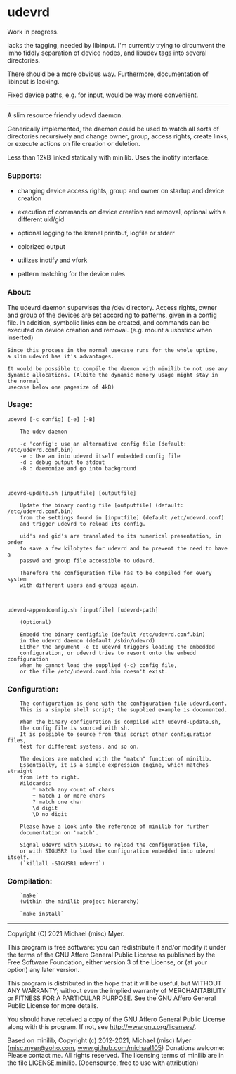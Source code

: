 
 udevrd
========


Work in progress.

lacks the tagging, needed by libinput. I'm currently trying to circumvent the 
imho fiddly separation of device nodes, and libudev tags into several directories.

There should be a more obvious way. Furthermore, documentation of libinput is lacking.

Fixed device paths, e.g. for input, would be way more convenient.




--------


A slim resource friendly udevd daemon. 

Generically implemented, the daemon could be used to watch all sorts of directories
recursively and change owner, group, access rights, create links,
or execute actions on file creation or deletion.

Less than 12kB linked statically with minilib.
Uses the inotify interface.



### Supports: 

* changing device access rights, group and owner on startup and device creation

* execution of commands on device creation and removal, optional with a different uid/gid

* optional logging to the kernel printbuf, logfile or stderr

* colorized output

* utilizes inotify and vfork

* pattern matching for the device rules



### About:
 
  The udevrd daemon supervises the /dev directory.
	Access rights, owner and group of the devices are set according to patterns,
	given in a config file.
	In addition, symbolic links can be created,
	and commands can be executed on device creation and removal.
	(e.g. mount a usbstick when inserted)

	Since this process in the normal usecase runs for the whole uptime,
	a slim udevrd has it's advantages. 

	It would be possible to compile the daemon with minilib to not use any
	dynamic allocations. (Albite the dynamic memory usage might stay in the normal
	usecase below one pagesize of 4kB)



### Usage:
	
	udevrd [-c config] [-e] [-B]
		
		The udev daemon

		-c 'config': use an alternative config file (default: /etc/udevrd.conf.bin)
		-e : Use an into udevrd itself embedded config file
		-d : debug output to stdout
		-B : daemonize and go into background



	udevrd-update.sh [inputfile] [outputfile]
	  
		Update the binary config file [outputfile] (default: /etc/udevrd.conf.bin)
		from the settings found in [inputfile] (default /etc/udevrd.conf)
		and trigger udevrd to reload its config.
		
		uid's and gid's are translated to its numerical presentation, in order
		to save a few kilobytes for udevrd and to prevent the need to have a
		passwd and group file accessible to udevrd.

		Therefore the configuration file has to be compiled for every system
		with different users and groups again.



	udevrd-appendconfig.sh [inputfile] [udevrd-path]

		(Optional)

		Embedd the binary configfile (default /etc/udevrd.conf.bin)
		in the udevrd daemon (default /sbin/udevrd)
		Either the argument -e to udevrd triggers loading the embedded
		configuration, or udevrd tries to resort onto the embedd configuration
		when he cannot load the supplied (-c) config file, 
		or the file /etc/udevrd.conf.bin doesn't exist.



### Configuration:
		
		The configuration is done with the configuration file udevrd.conf.
		This is a simple shell script; the supplied example is documented.

		When the binary configuration is compiled with udevrd-update.sh,
		the config file is sourced with sh.
		It is possible to source from this script other configuration files,
		test for different systems, and so on.

		The devices are matched with the "match" function of minilib.
		Essentially, it is a simple expression engine, which matches straight
		from left to right. 
		Wildcards: 
			* match any count of chars 
			+ match 1 or more chars 
			? match one char
			\d digit 
			\D no digit 

		Please have a look into the reference of minilib for further 
		documentation on 'match'.

		Signal udevrd with SIGUSR1 to reload the configuration file,
		or with SIGUSR2 to load the configuration embedded into udevrd itself.
		(`killall -SIGUSR1 udevrd`)



### Compilation:

		`make`
		(within the minilib project hierarchy)

		`make install`





-------------------------------------------------------------------------------

Copyright (C) 2021 Michael (misc) Myer.

This program is free software: you can redistribute it and/or modify
it under the terms of the GNU Affero General Public License as
published by the Free Software Foundation, either version 3 of the
License, or (at your option) any later version.

This program is distributed in the hope that it will be useful,
but WITHOUT ANY WARRANTY; without even the implied warranty of
MERCHANTABILITY or FITNESS FOR A PARTICULAR PURPOSE.  See the
GNU Affero General Public License for more details.

You should have received a copy of the GNU Affero General Public License
along with this program.  If not, see <http://www.gnu.org/licenses/>.


Based on minilib,
Copyright (c) 2012-2021, Michael (misc) Myer
(misc.myer@zoho.com, www.github.com/michael105)
Donations welcome: Please contact me.
All rights reserved.
The licensing terms of minilib are in the file LICENSE.minilib.
(Opensource, free to use with attribution)






